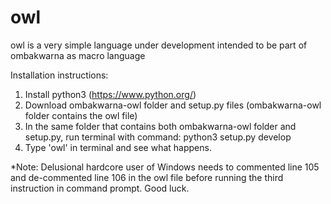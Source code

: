 # owl
owl is a very simple language under development intended to be part of ombakwarna as macro language

Installation instructions:

1) Install python3 (https://www.python.org/)
2) Download ombakwarna-owl folder and setup.py files (ombakwarna-owl folder contains the owl file)
3) In the same folder that contains both ombakwarna-owl folder and setup.py, run terminal with command: python3 setup.py develop
4) Type 'owl' in terminal and see what happens.

*Note: Delusional hardcore user of Windows needs to commented line 105 and de-commented line 106 in the owl file before running the third instruction in command prompt. Good luck.

